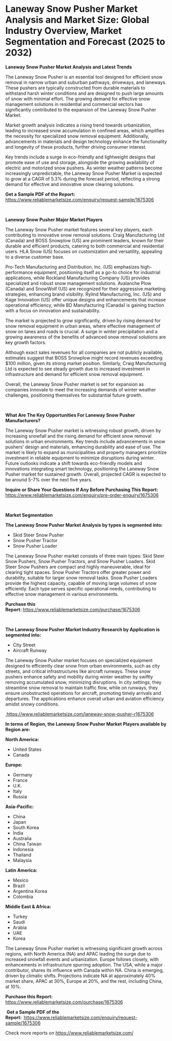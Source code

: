 <p><h1>Laneway Snow Pusher Market Analysis and Market Size: Global Industry Overview, Market Segmentation and Forecast (2025 to 2032)</h1></p><p><strong>Laneway Snow Pusher Market Analysis and Latest Trends</strong></p>
<p><p>The Laneway Snow Pusher is an essential tool designed for efficient snow removal in narrow urban and suburban pathways, driveways, and laneways. These pushers are typically constructed from durable materials to withstand harsh winter conditions and are designed to push large amounts of snow with minimal effort. The growing demand for effective snow management solutions in residential and commercial sectors has significantly contributed to the expansion of the Laneway Snow Pusher Market.</p><p>Market growth analysis indicates a rising trend towards urbanization, leading to increased snow accumulation in confined areas, which amplifies the necessity for specialized snow removal equipment. Additionally, advancements in materials and design technology enhance the functionality and longevity of these products, further driving consumer interest. </p><p>Key trends include a surge in eco-friendly and lightweight designs that promote ease of use and storage, alongside the growing availability of electric and motorized snow pushers. As winter weather patterns become increasingly unpredictable, the Laneway Snow Pusher Market is expected to grow at a CAGR of 5.3% during the forecast period, reflecting a strong demand for effective and innovative snow clearing solutions.</p></p>
<p><strong>Get a Sample PDF of the Report:&nbsp;</strong> <a href="https://www.reliablemarketsize.com/enquiry/request-sample/1675306?utm_campaign=3550&utm_medium=2&utm_source=Github&utm_content=ia&utm_term=25032025&utm_id=laneway-snow-pusher">https://www.reliablemarketsize.com/enquiry/request-sample/1675306</a></p>
<p>&nbsp;</p>
<p><strong>Laneway Snow Pusher Major Market Players</strong></p>
<p><p>The Laneway Snow Pusher market features several key players, each contributing to innovative snow removal solutions. Craig Manufacturing Ltd (Canada) and BOSS Snowplow (US) are prominent leaders, known for their durable and efficient products, catering to both commercial and residential users. HLA Snow (US) focuses on customization and versatility, appealing to a diverse customer base.</p><p>Pro-Tech Manufacturing and Distribution, Inc. (US) emphasizes high-performance equipment, positioning itself as a go-to choice for industrial applications, while Rockland Manufacturing Company (US) provides specialized and robust snow management solutions. Avalanche Plow (Canada) and SnowWolf (US) are recognized for their aggressive marketing strategies, enhancing brand visibility. Rylind Manufacturing, Inc. (US) and Kage Innovation (US) offer unique designs and enhancements that increase operational efficiency, while BD Manufacturing (Canada) is gaining traction with a focus on innovation and sustainability.</p><p>The market is projected to grow significantly, driven by rising demand for snow removal equipment in urban areas, where effective management of snow on lanes and roads is crucial. A surge in winter precipitation and a growing awareness of the benefits of advanced snow removal solutions are key growth factors.</p><p>Although exact sales revenues for all companies are not publicly available, estimates suggest that BOSS Snowplow might record revenues exceeding $100 million, given its strong market position. Similarly, Craig Manufacturing Ltd is expected to see steady growth due to increased investment in infrastructure and demand for efficient snow removal equipment.</p><p>Overall, the Laneway Snow Pusher market is set for expansion as companies innovate to meet the increasing demands of winter weather challenges, positioning themselves for substantial future growth.</p></p>
<p>&nbsp;</p>
<p><strong>What Are The Key Opportunities For Laneway Snow Pusher Manufacturers?</strong></p>
<p><p>The Laneway Snow Pusher market is witnessing robust growth, driven by increasing snowfall and the rising demand for efficient snow removal solutions in urban environments. Key trends include advancements in snow pushers' design and materials, enhancing durability and ease of use. The market is likely to expand as municipalities and property managers prioritize investment in reliable equipment to minimize disruptions during winter. Future outlooks indicate a shift towards eco-friendly models and innovations integrating smart technology, positioning the Laneway Snow Pusher market for sustained growth. Overall, projected CAGR is expected to be around 5-7% over the next five years.</p></p>
<p><strong>Inquire or Share Your Questions If Any Before Purchasing This Report:</strong> <a href="https://www.reliablemarketsize.com/enquiry/pre-order-enquiry/1675306?utm_campaign=3550&utm_medium=2&utm_source=Github&utm_content=ia&utm_term=25032025&utm_id=laneway-snow-pusher">https://www.reliablemarketsize.com/enquiry/pre-order-enquiry/1675306</a></p>
<p>&nbsp;</p>
<p><strong>Market Segmentation</strong></p>
<p><strong>The Laneway Snow Pusher Market Analysis by types is segmented into:</strong></p>
<p><ul><li>Skid Steer Snow Pusher</li><li>Snow Pusher Tractor</li><li>Snow Pusher Loader</li></ul></p>
<p><p>The Laneway Snow Pusher market consists of three main types: Skid Steer Snow Pushers, Snow Pusher Tractors, and Snow Pusher Loaders. Skid Steer Snow Pushers are compact and highly maneuverable, ideal for clearing tight spaces. Snow Pusher Tractors offer greater power and durability, suitable for larger snow removal tasks. Snow Pusher Loaders provide the highest capacity, capable of moving large volumes of snow efficiently. Each type serves specific operational needs, contributing to effective snow management in various environments.</p></p>
<p><strong>Purchase this Report:&nbsp;</strong><a href="https://www.reliablemarketsize.com/purchase/1675306?utm_campaign=3550&utm_medium=2&utm_source=Github&utm_content=ia&utm_term=25032025&utm_id=laneway-snow-pusher">https://www.reliablemarketsize.com/purchase/1675306</a></p>
<p>&nbsp;</p>
<p><strong>The Laneway Snow Pusher Market Industry Research by Application is segmented into:</strong></p>
<p><ul><li>City Street</li><li>Aircraft Runway</li></ul></p>
<p><p>The Laneway Snow Pusher market focuses on specialized equipment designed to efficiently clear snow from urban environments, such as city streets, and critical infrastructures like aircraft runways. These snow pushers enhance safety and mobility during winter weather by swiftly removing accumulated snow, minimizing disruptions. In city settings, they streamline snow removal to maintain traffic flow, while on runways, they ensure unobstructed operations for aircraft, promoting timely arrivals and departures. The applications enhance overall urban and aviation efficiency amidst snowy conditions.</p></p>
<p><a href="https://www.reliablemarketsize.com/laneway-snow-pusher-r1675306?utm_campaign=3550&utm_medium=2&utm_source=Github&utm_content=ia&utm_term=25032025&utm_id=laneway-snow-pusher">&nbsp;https://www.reliablemarketsize.com/laneway-snow-pusher-r1675306</a></p>
<p><strong>In terms of Region, the Laneway Snow Pusher Market Players available by Region are:</strong></p>
<p>
    <p> <strong> North America: </strong>
        <ul>
            <li>United States</li>
            <li>Canada</li>
        </ul>
        </p> 
    <p> <strong> Europe: </strong>
        <ul>
            <li>Germany</li>
            <li>France</li>
            <li>U.K.</li>
            <li>Italy</li>
            <li>Russia</li>
        </ul>
        </p> 
    <p> <strong> Asia-Pacific: </strong>
        <ul>
            <li>China</li>
            <li>Japan</li>
            <li>South Korea</li>
            <li>India</li>
            <li>Australia</li>
            <li>China Taiwan</li>
            <li>Indonesia</li>
            <li>Thailand</li>
            <li>Malaysia</li>
        </ul>
        </p> 
    <p> <strong> Latin America: </strong>
        <ul>
            <li>Mexico</li>
            <li>Brazil</li>
            <li>Argentina Korea</li>
            <li>Colombia</li>
        </ul>
        </p> 
    <p> <strong> Middle East & Africa: </strong>
        <ul>
            <li>Turkey</li>
            <li>Saudi</li>
            <li>Arabia</li>
            <li>UAE</li>
            <li>Korea</li>
        </ul>
    </p>
    </p>
<p><p>The Laneway Snow Pusher market is witnessing significant growth across regions, with North America (NA) and APAC leading the surge due to increased snowfall events and urbanization. Europe follows closely, with enhancements in infrastructure spurring adoption. The USA, while a major contributor, shares its influence with Canada within NA. China is emerging, driven by climatic shifts. Projections indicate NA at approximately 40% market share, APAC at 30%, Europe at 20%, and the rest, including China, at 10%.</p></p>
<p><strong>Purchase this Report: </strong><a href="https://www.reliablemarketsize.com/purchase/1675306?utm_campaign=3550&utm_medium=2&utm_source=Github&utm_content=ia&utm_term=25032025&utm_id=laneway-snow-pusher">https://www.reliablemarketsize.com/purchase/1675306</a></p>
<p>&nbsp;<strong>Get a Sample PDF of the Report:&nbsp;&nbsp;</strong><a href="https://www.reliablemarketsize.com/enquiry/request-sample/1675306?utm_campaign=3550&utm_medium=2&utm_source=Github&utm_content=ia&utm_term=25032025&utm_id=laneway-snow-pusher">https://www.reliablemarketsize.com/enquiry/request-sample/1675306</a></p>
<p><strong></strong></p>
<p>Check more reports on <a href="https://www.reliablemarketsize.com/?utm_campaign=3550&utm_medium=2&utm_source=Github&utm_content=ia&utm_term=25032025&utm_id=laneway-snow-pusher">https://www.reliablemarketsize.com/</a></p>